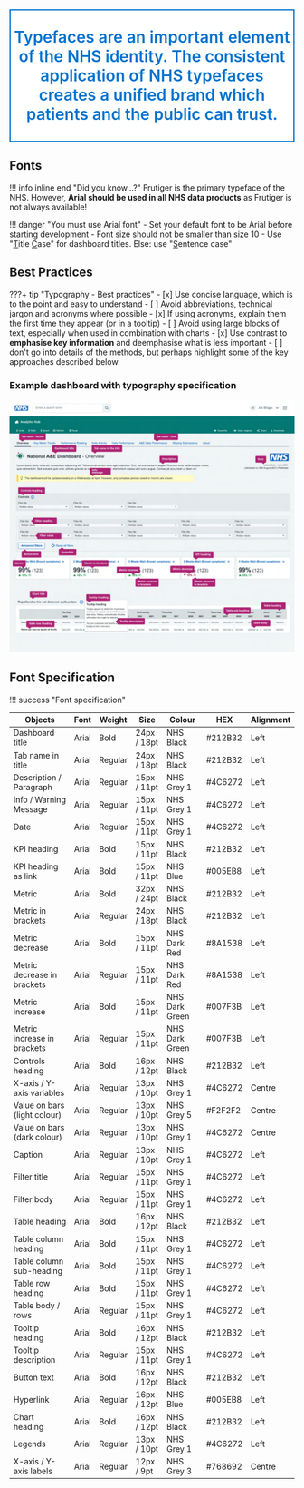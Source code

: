 <div style="background-color:white; padding-inline: 2px; padding-block: 2px; border: 2px solid #0072CE;">
<p style="color: #0072CE; font-size: 28px; font-weight:600; text-align:center">
Typefaces are an important element of the NHS identity. The consistent application of NHS typefaces creates a unified brand which patients and the public can trust.</p>
</div>

## Fonts
!!! info inline end "Did you know...?"
    Frutiger is the primary typeface of the NHS. However, **Arial should be used in all NHS data products** as Frutiger is not always available!

!!! danger "You must use Arial font"
    - Set your default font to be Arial before starting development
    - Font size should not be smaller than size 10
    - Use "<u>T</u>itle <u>C</u>ase" for dashboard titles. Else: use "<u>S</u>entence case" 


## Best Practices

???+ tip "Typography - Best practices"
    - [x] Use concise language, which is to the point and easy to understand
    - [ ] Avoid abbreviations, technical jargon and acronyms where possible
    - [x] If using acronyms, explain them the first time they appear (or in a tooltip)
    - [ ] Avoid using large blocks of text, especially when used in combination with charts
    - [x] Use contrast to **emphasise key information** and deemphasise what is less important
    - [ ] don't go into details of the methods, but perhaps highlight some of the key approaches described below

### Example dashboard with typography specification

![example dashboard layout with font specification](images/font-specification-example.PNG "Example dashboard layout with NHS Font specification applied")

## Font Specification

!!! success "Font specification"

| **Objects**                  | **Font** | **Weight** | **Size**    | **Colour**     | **HEX**      | **Alignment** |
|------------------------------|----------|------------|-------------|----------------|--------------|---------------|
| Dashboard title              | Arial    | Bold       | 24px / 18pt | NHS Black      | #212B32      | Left          |
| Tab name in title            | Arial    | Regular    | 24px / 18pt | NHS Black      | #212B32      | Left          |
| Description / Paragraph      | Arial    | Regular    | 15px / 11pt | NHS Grey 1     | #4C6272      | Left          |
| Info / Warning Message       | Arial    | Regular    | 15px / 11pt | NHS Grey 1     | #4C6272      | Left          |
| Date                         | Arial    | Regular    | 15px / 11pt | NHS Grey 1     | #4C6272      | Left          |
| KPI heading                  | Arial    | Bold       | 15px / 11pt | NHS Black      | #212B32      | Left          |
| KPI heading as link          | Arial    | Bold       | 15px / 11pt | NHS Blue       | #005EB8      | Left          |
| Metric                       | Arial    | Bold       | 32px / 24pt | NHS Black      | #212B32      | Left          |
| Metric in brackets           | Arial    | Regular    | 24px / 18pt | NHS Black      | #212B32      | Left          |
| Metric decrease              | Arial    | Bold       | 15px / 11pt | NHS Dark Red   | #8A1538      | Left          |
| Metric decrease in brackets  | Arial    | Regular    | 15px / 11pt | NHS Dark Red   | #8A1538      | Left          |
| Metric increase              | Arial    | Bold       | 15px / 11pt | NHS Dark Green | #007F3B      | Left          |
| Metric increase in brackets  | Arial    | Regular    | 15px / 11pt | NHS Dark Green | #007F3B      | Left          |
| Controls heading             | Arial    | Bold       | 16px / 12pt | NHS Black      | #212B32      | Left          |
| X-axis / Y-axis variables    | Arial    | Regular    | 13px / 10pt | NHS Grey 1     | #4C6272      | Centre        |
| Value on bars (light colour) | Arial    | Regular    | 13px / 10pt | NHS Grey 5     | #F2F2F2      | Centre        |
| Value on bars (dark colour)  | Arial    | Regular    | 13px / 10pt | NHS Grey 1     | #4C6272      | Centre        |
| Caption                      | Arial    | Regular    | 13px / 10pt | NHS Grey 1     | #4C6272      | Left          |
| Filter title                 | Arial    | Regular    | 15px / 11pt | NHS Grey 1     | #4C6272      | Left          |
| Filter body                  | Arial    | Regular    | 15px / 11pt | NHS Grey 1     | #4C6272      | Left          |
| Table heading                | Arial    | Bold       | 16px / 12pt | NHS Black      | #212B32      | Left          |
| Table column heading         | Arial    | Bold       | 15px / 11pt | NHS Grey 1     | #4C6272      | Left          |
| Table column sub-heading     | Arial    | Bold       | 15px / 11pt | NHS Grey 1     | #4C6272      | Left          |
| Table row heading            | Arial    | Bold       | 15px / 11pt | NHS Grey 1     | #4C6272      | Left          |
| Table body / rows            | Arial    | Regular    | 15px / 11pt | NHS Grey 1     | #4C6272      | Left          |
| Tooltip heading              | Arial    | Bold       | 16px / 12pt | NHS Black      | #212B32      | Left          |
| Tooltip description          | Arial    | Regular    | 15px / 11pt | NHS Grey 1     | #4C6272      | Left          |
| Button text                  | Arial    | Bold       | 16px / 12pt | NHS Black      | #212B32      | Left          |
| Hyperlink                    | Arial    | Regular    | 16px / 12pt | NHS Blue       | #005EB8      | Left          |
| Chart heading                | Arial    | Bold       | 16px / 12pt | NHS Black      | #212B32      | Left          |
| Legends                      | Arial    | Regular    | 13px / 10pt | NHS Grey 1     | #4C6272      | Left          |
| X-axis / Y-axis labels       | Arial    | Regular    | 12px / 9pt  | NHS Grey 3     | #768692      | Centre        |

